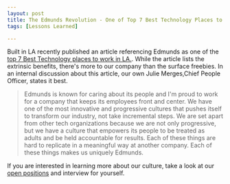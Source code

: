 ```yaml
---
layout: post
title: The Edmunds Revolution - One of Top 7 Best Technology Places to Work in LA
tags: [Lessons Learned]

---
```

<p>

Built in LA recently published an article referencing Edmunds as one of the [top 7 Best Technology places to work in LA.](http://www.builtinla.com/2015/04/29/7-companies-advance-your-career-tech-are-hiring-right-now).  While the article lists the extrinsic benefits, there's more to our company than the surface freebies. In an internal discussion about this article, our own Julie Merges,Chief People Officer, states it best.

> Edmunds is known for caring about its people and I'm proud to work for a company that keeps its employees front and center. We have one of the most innovative and progressive cultures that pushes itself to transform our industry, not take incremental steps. We are set apart from other tech organizations because we are not only progressive, but we have a culture that empowers its people to be treated as adults and be held accountable for results. Each of these things are hard to replicate in a meaningful way at another company. Each of these things makes us uniquely Edmunds.

If you are interested in learning more about our culture, take a look at our [open positions](http://www.edmunds.com/careers/) and interview for yourself. 

</p>




